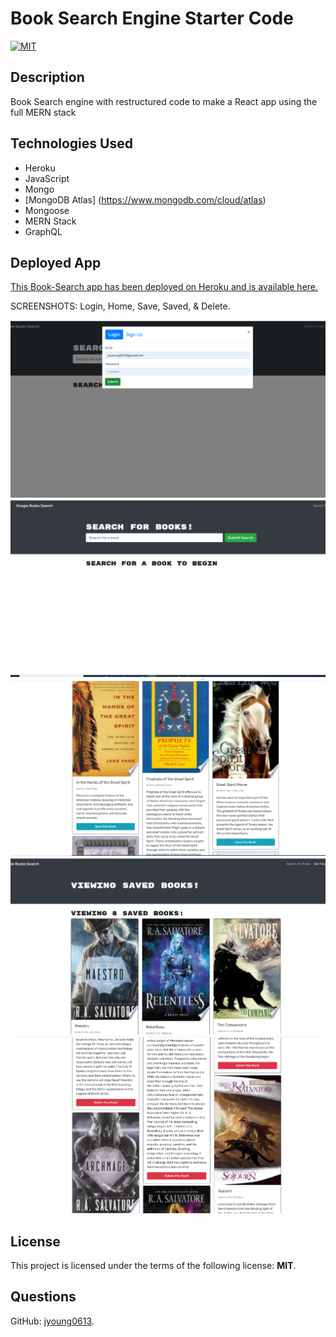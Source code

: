 # Book Search Engine Starter Code

[![MIT](https://img.shields.io/badge/License-MIT-blue.svg)](https://opensource.org/licenses/MIT)

## Description

Book Search engine with restructured code to make a React app using the full MERN stack

## Technologies Used

- Heroku
- JavaScript
- Mongo
- [MongoDB Atlas] (<https://www.mongodb.com/cloud/atlas>)
- Mongoose
- MERN Stack
- GraphQL

## Deployed App

[This Book-Search app has been deployed on Heroku and is available here.](https://gentle-wave-36556.herokuapp.com/)

SCREENSHOTS: Login, Home, Save, Saved, & Delete.

![BookSearch Login](client/public/images/Login.png)
![BookSearch Home](client/public/images/Home.png)
![BookSearch Save](client/public/images/Save.png)
![BookSearch Saved](client/public/images/Saved.png)
![BookSearch Delete](client/public/images/Delete.png)

## License

  This project is licensed under the terms of the following license: **MIT**.

## Questions

  GitHub: [jyoung0613](https://github.com/jyoung0613).  
